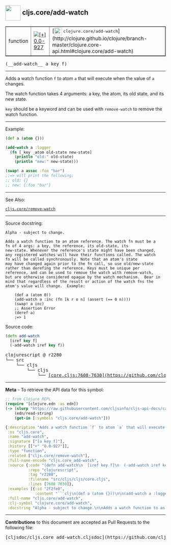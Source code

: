 ## <img width="48px" valign="middle" src="http://i.imgur.com/Hi20huC.png"> cljs.core/add-watch

 <table border="1">
<tr>

<td>function</td>
<td><a href="https://github.com/cljsinfo/cljs-api-docs/tree/0.0-927"><img valign="middle" alt="[+] 0.0-927" src="https://img.shields.io/badge/+-0.0--927-lightgrey.svg"></a> </td>
<td>
[<img height="24px" valign="middle" src="http://i.imgur.com/1GjPKvB.png"> <samp>clojure.core/add-watch</samp>](http://clojure.github.io/clojure/branch-master/clojure.core-api.html#clojure.core/add-watch)
</td>
</tr>
</table>

 <samp>
(__add-watch__ a key f)<br>
</samp>

---

Adds a watch function `f` to atom `a` that will execute when the value of `a`
changes.

The watch function takes 4 arguments: a key, the atom, its old state, and its
new state.

`key` should be a keyword and can be used with `remove-watch` to remove the
watch function.

---

Example:

```clj
(def a (atom {}))

(add-watch a :logger
  (fn [_key _atom old-state new-state]
    (println "old:" old-state)
    (println "new:" new-state)))

(swap! a assoc :foo "bar")
;;=> will print the following:
;; old: {}
;; new: {:foo "bar"}
```

---

See Also:

[`cljs.core/remove-watch`](cljs.core_remove-watch.md)<br>

---

Source docstring:

```
Alpha - subject to change.

Adds a watch function to an atom reference. The watch fn must be a
fn of 4 args: a key, the reference, its old-state, its
new-state. Whenever the reference's state might have been changed,
any registered watches will have their functions called. The watch
fn will be called synchronously. Note that an atom's state
may have changed again prior to the fn call, so use old/new-state
rather than derefing the reference. Keys must be unique per
reference, and can be used to remove the watch with remove-watch,
but are otherwise considered opaque by the watch mechanism.  Bear in
mind that regardless of the result or action of the watch fns the
atom's value will change.  Example:

    (def a (atom 0))
    (add-watch a :inc (fn [k r o n] (assert (== 0 n))))
    (swap! a inc)
    ;; Assertion Error
    (deref a)
    ;=> 1
```

Source code:

```clj
(defn add-watch
  [iref key f]
  (-add-watch iref key f))
```

 <pre>
clojurescript @ r2280
└── src
    └── cljs
        └── cljs
            └── <ins>[core.cljs:7608-7630](https://github.com/clojure/clojurescript/blob/r2280/src/cljs/cljs/core.cljs#L7608-L7630)</ins>
</pre>


---

__Meta__ - To retrieve the API data for this symbol:

```clj
;; from Clojure REPL
(require '[clojure.edn :as edn])
(-> (slurp "https://raw.githubusercontent.com/cljsinfo/cljs-api-docs/catalog/cljs-api.edn")
    (edn/read-string)
    (get-in [:symbols "cljs.core/add-watch"]))
```

```clj
{:description "Adds a watch function `f` to atom `a` that will execute when the value of `a`\nchanges.\n\nThe watch function takes 4 arguments: a key, the atom, its old state, and its\nnew state.\n\n`key` should be a keyword and can be used with `remove-watch` to remove the\nwatch function.",
 :ns "cljs.core",
 :name "add-watch",
 :signature ["[a key f]"],
 :history [["+" "0.0-927"]],
 :type "function",
 :related ["cljs.core/remove-watch"],
 :full-name-encode "cljs.core_add-watch",
 :source {:code "(defn add-watch\n  [iref key f]\n  (-add-watch iref key f))",
          :repo "clojurescript",
          :tag "r2280",
          :filename "src/cljs/cljs/core.cljs",
          :lines [7608 7630]},
 :examples [{:id "2f2fe0",
             :content "```clj\n(def a (atom {}))\n\n(add-watch a :logger\n  (fn [_key _atom old-state new-state]\n    (println \"old:\" old-state)\n    (println \"new:\" new-state)))\n\n(swap! a assoc :foo \"bar\")\n;;=> will print the following:\n;; old: {}\n;; new: {:foo \"bar\"}\n```"}],
 :full-name "cljs.core/add-watch",
 :clj-symbol "clojure.core/add-watch",
 :docstring "Alpha - subject to change.\n\nAdds a watch function to an atom reference. The watch fn must be a\nfn of 4 args: a key, the reference, its old-state, its\nnew-state. Whenever the reference's state might have been changed,\nany registered watches will have their functions called. The watch\nfn will be called synchronously. Note that an atom's state\nmay have changed again prior to the fn call, so use old/new-state\nrather than derefing the reference. Keys must be unique per\nreference, and can be used to remove the watch with remove-watch,\nbut are otherwise considered opaque by the watch mechanism.  Bear in\nmind that regardless of the result or action of the watch fns the\natom's value will change.  Example:\n\n    (def a (atom 0))\n    (add-watch a :inc (fn [k r o n] (assert (== 0 n))))\n    (swap! a inc)\n    ;; Assertion Error\n    (deref a)\n    ;=> 1"}

```

---

__Contributions__ to this document are accepted as Pull Requests to the following file:

 <pre>
[cljsdoc/cljs.core_add-watch.cljsdoc](https://github.com/cljsinfo/cljs-api-docs/blob/master/cljsdoc/cljs.core_add-watch.cljsdoc)
</pre>

